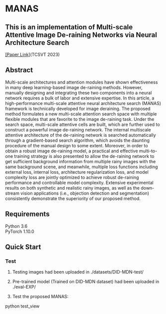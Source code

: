 # MANAS
## This is an implementation of Multi-scale Attentive Image De-raining Networks via Neural Architecture Search  
[[Paper Link]](https://ieeexplore.ieee.org/document/9894375 "悬停显示")(TCSVT 2023)
## Abstract
Multi-scale architectures and attention modules
have shown effectiveness in many deep learning-based image
de-raining methods. However, manually designing and integrating
these two components into a neural network requires
a bulk of labor and extensive expertise. In this article, a
high-performance multi-scale attentive neural architecture search
(MANAS) framework is technically developed for image deraining.
The proposed method formulates a new multi-scale
attention search space with multiple flexible modules that are
favorite to the image de-raining task. Under the search space,
multi-scale attentive cells are built, which are further used to construct
a powerful image de-raining network. The internal multiscale
attentive architecture of the de-raining network is searched
automatically through a gradient-based search algorithm, which
avoids the daunting procedure of the manual design to some
extent. Moreover, in order to obtain a robust image de-raining
model, a practical and effective multi-to-one training strategy is
also presented to allow the de-raining network to get sufficient
background information from multiple rainy images with the
same background scene, and meanwhile, multiple loss functions
including external loss, internal loss, architecture regularization
loss, and model complexity loss are jointly optimized to achieve
robust de-raining performance and controllable model complexity.
Extensive experimental results on both synthetic and realistic
rainy images, as well as the down-stream vision applications (i.e.,
objection detection and segmentation) consistently demonstrate
the superiority of our proposed method.
## Requirements
Python 3.6  
PyTorch 1.10.0
## Quick Start
### Test
1. Testing images had been uploaded in ./datasets/DID-MDN-test/

2. Pre-trained model (Trained on DID-MDN dataset) had been uploaded in ./eval-EXP/

3. Test the proposed MANAS:

python test_view


